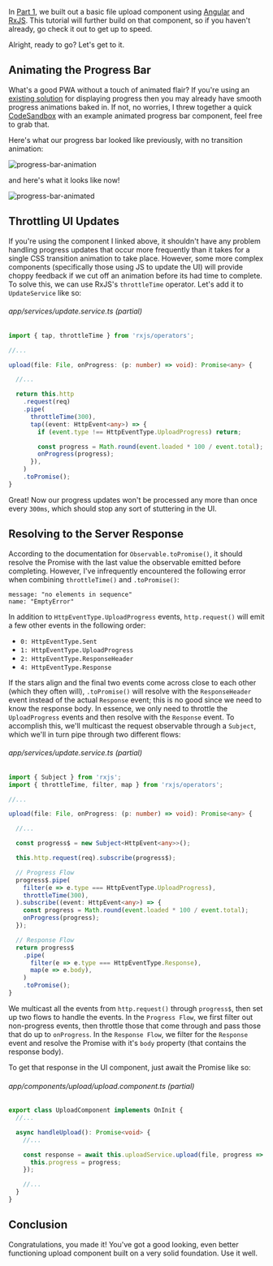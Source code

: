 In [Part 1](/articles/rxjs-file-uploads), we built out a basic file upload component using [Angular](https://angular.io/) and
[RxJS](https://github.com/ReactiveX/rxjs). This tutorial will further build on that component, so if you haven't already, go check it out
to get up to speed.

Alright, ready to go? Let's get to it.

## Animating the Progress Bar

What's a good PWA without a touch of animated flair? If you're using an [existing solution](https://github.com/merlosy/ngx-material-file-input)
for displaying progress then you may already have smooth progress animations baked in. If not, no worries, I threw together a quick
[CodeSandbox](https://codesandbox.io/s/j718ov6oy3) with an example animated progress bar component, feel free to grab that.

Here's what our progress bar looked like previously, with no transition animation:

![progress-bar-animation](017-progress-bar.gif)

and here's what it looks like now!

![progress-bar-animated](017-progress-bar-animated.gif)

## Throttling UI Updates

If you're using the component I linked above, it shouldn't have any problem handling progress updates that occur more frequently than it
takes for a single CSS transition animation to take place. However, some more complex components (specifically those using JS to update the UI)
will provide choppy feedback if we cut off an animation before its had time to complete. To solve this, we can use RxJS's `throttleTime`
operator. Let's add it to `UpdateService` like so:

###### app/services/update.service.ts (partial)

```ts
import { tap, throttleTime } from 'rxjs/operators';

//...

upload(file: File, onProgress: (p: number) => void): Promise<any> {

  //...

  return this.http
    .request(req)
    .pipe(
      throttleTime(300),
      tap((event: HttpEvent<any>) => {
        if (event.type !== HttpEventType.UploadProgress) return;

        const progress = Math.round(event.loaded * 100 / event.total);
        onProgress(progress);
      }),
    )
    .toPromise();
}
```

Great! Now our progress updates won't be processed any more than once every `300ms`, which should stop any sort of stuttering in the UI.

## Resolving to the Server Response

According to the documentation for `Observable.toPromise()`, it should resolve the Promise with the last value the observable emitted before
completing. However, I've infrequently encountered the following error when combining `throttleTime()` and `.toPromise()`:

```
message: "no elements in sequence"
name: "EmptyError"
```

In addition to `HttpEventType.UploadProgress` events, `http.request()` will emit a few other events in the following order:

- `0: HttpEventType.Sent`
- `1: HttpEventType.UploadProgress`
- `2: HttpEventType.ResponseHeader`
- `4: HttpEventType.Response`

If the stars align and the final two events come across close to each other (which they often will), `.toPromise()` will resolve with the
`ResponseHeader` event instead of the actual `Response` event; this is no good since we need to know the response body. In essence, we only
need to throttle the `UploadProgress` events and then resolve with the `Response` event. To accomplish this, we'll multicast the request
observable through a `Subject`, which we'll in turn pipe through two different flows:

###### app/services/update.service.ts (partial)

```ts
import { Subject } from 'rxjs';
import { throttleTime, filter, map } from 'rxjs/operators';

//...

upload(file: File, onProgress: (p: number) => void): Promise<any> {

  //...

  const progress$ = new Subject<HttpEvent<any>>();

  this.http.request(req).subscribe(progress$);

  // Progress Flow
  progress$.pipe(
    filter(e => e.type === HttpEventType.UploadProgress),
    throttleTime(300),
  ).subscribe((event: HttpEvent<any>) => {
    const progress = Math.round(event.loaded * 100 / event.total);
    onProgress(progress);
  });

  // Response Flow
  return progress$
    .pipe(
      filter(e => e.type === HttpEventType.Response),
      map(e => e.body),
    )
    .toPromise();
}
```

We multicast all the events from `http.request()` through `progress$`, then set up two flows to handle the events. In the `Progress Flow`,
we first filter out non-progress events, then throttle those that come through and pass those that do up to `onProgress`. In the
`Response Flow`, we filter for the `Response` event and resolve the Promise with it's `body` property (that contains the response body).

To get that response in the UI component, just await the Promise like so:

###### app/components/upload/upload.component.ts (partial)

```ts
export class UploadComponent implements OnInit {
  //...

  async handleUpload(): Promise<void> {
    //...

    const response = await this.uploadService.upload(file, progress => {
      this.progress = progress;
    });

    //...
  }
}
```

## Conclusion

Congratulations, you made it! You've got a good looking, even better functioning upload component built on a very solid foundation. Use it
well.

